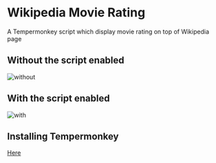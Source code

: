 # Wikipedia Movie Rating

A Tempermonkey script which display movie rating on top of Wikipedia page

## Without the script enabled

![without](https://user-images.githubusercontent.com/54924634/197361173-0ea653f0-ae6d-41b9-957e-69a93d8f940f.PNG)

## With the script enabled

![with](https://user-images.githubusercontent.com/54924634/197361190-d0da00c9-1fd6-47c1-8bdc-73fe84349ee0.PNG)

## Installing Tempermonkey

[Here](https://chrome.google.com/webstore/detail/tampermonkey/dhdgffkkebhmkfjojejmpbldmpobfkfo?hl=en)
